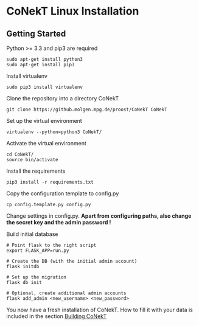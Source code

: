 # CoNekT Linux Installation

## Getting Started

Python >= 3.3 and pip3 are required

    sudo apt-get install python3
    sudo apt-get install pip3

Install virtualenv

    sudo pip3 install virtualenv


Clone the repository into a directory CoNekT

    git clone https://github.molgen.mpg.de/proost/CoNekT CoNekT

Set up the virtual environment

    virtualenv --python=python3 CoNekT/

Activate the virtual environment

    cd CoNekT/
    source bin/activate

Install the requirements

    pip3 install -r requirements.txt

Copy the configuration template to config.py

    cp config.template.py config.py

Change settings in config.py. **Apart from configuring paths, also change the secret key and the admin password !**

Build initial database

    # Point flask to the right script
    export FLASK_APP=run.py
    
    # Create the DB (with the initial admin account)
    flask initdb
    
    # Set up the migration
    flask db init
    
    # Optional, create additional admin accounts
    flask add_admin <new_username> <new_password> 
    

You now have a fresh installation of CoNekT. How to fill it with your data is included in the section [Building CoNekT](building_conekt.md)
